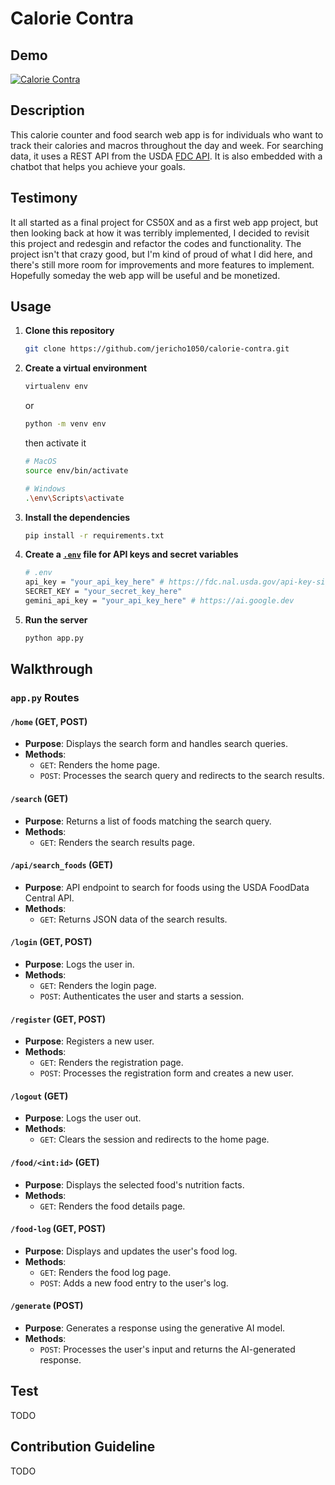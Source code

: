 # Calorie Contra

## Demo

[![Calorie Contra](https://imgur.com/Eroy6fD.jpg)](https://www.youtube.com/watch?v=YbvBbK3sb_M)

## Description

This calorie counter and food search web app is for individuals who want to track their calories and macros throughout the day and week. For searching data, it uses a REST API from the USDA [FDC API](https://fdc.nal.usda.gov/api-spec/fdc_api.html). It is also embedded with a chatbot that helps you achieve your goals.

## Testimony

It all started as a final project for CS50X and as a first web app project, but then looking back at how it was terribly implemented, I decided to revisit this project and redesgin and refactor the codes and functionality. The project isn't that crazy good, but I'm kind of proud of what I did here, and there's still more room for improvements and more features to implement. Hopefully someday the web app will be useful and be monetized.

## Usage

1. **Clone this repository**

    ```sh
    git clone https://github.com/jericho1050/calorie-contra.git
    ```

2. **Create a virtual environment**

    ```sh
    virtualenv env
    ```

    or

    ```sh
    python -m venv env
    ```

    then activate it

    ```sh
    # MacOS
    source env/bin/activate
    ```

    ```sh
    # Windows
    .\env\Scripts\activate
    ```

3. **Install the dependencies**

    ```sh
    pip install -r requirements.txt
    ```

4. **Create a [`.env`](command:_github.copilot.openRelativePath?%5B%7B%22scheme%22%3A%22file%22%2C%22authority%22%3A%22%22%2C%22path%22%3A%22%2FUsers%2Fjerichowenzel%2FDownloads%2Fcalorie_contra%2F.env%22%2C%22query%22%3A%22%22%2C%22fragment%22%3A%22%22%7D%2C%22f9f02ad9-8067-44a1-a645-88b840a6cfe0%22%5D "/Users/jerichowenzel/Downloads/calorie_contra/.env") file for API keys and secret variables**

    ```sh
    # .env
    api_key = "your_api_key_here" # https://fdc.nal.usda.gov/api-key-signup.html
    SECRET_KEY = "your_secret_key_here" 
    gemini_api_key = "your_api_key_here" # https://ai.google.dev
    ```

5. **Run the server**

    ```sh
    python app.py
    ```

## Walkthrough

### `app.py` Routes

#### `/home` (GET, POST)

- **Purpose**: Displays the search form and handles search queries.
- **Methods**:
  - `GET`: Renders the home page.
  - `POST`: Processes the search query and redirects to the search results.

#### `/search` (GET)

- **Purpose**: Returns a list of foods matching the search query.
- **Methods**:
  - `GET`: Renders the search results page.

#### `/api/search_foods` (GET)

- **Purpose**: API endpoint to search for foods using the USDA FoodData Central API.
- **Methods**:
  - `GET`: Returns JSON data of the search results.

#### `/login` (GET, POST)

- **Purpose**: Logs the user in.
- **Methods**:
  - `GET`: Renders the login page.
  - `POST`: Authenticates the user and starts a session.

#### `/register` (GET, POST)

- **Purpose**: Registers a new user.
- **Methods**:
  - `GET`: Renders the registration page.
  - `POST`: Processes the registration form and creates a new user.

#### `/logout` (GET)

- **Purpose**: Logs the user out.
- **Methods**:
  - `GET`: Clears the session and redirects to the home page.

#### `/food/<int:id>` (GET)

- **Purpose**: Displays the selected food's nutrition facts.
- **Methods**:
  - `GET`: Renders the food details page.

#### `/food-log` (GET, POST)

- **Purpose**: Displays and updates the user's food log.
- **Methods**:
  - `GET`: Renders the food log page.
  - `POST`: Adds a new food entry to the user's log.

#### `/generate` (POST)

- **Purpose**: Generates a response using the generative AI model.
- **Methods**:
  - `POST`: Processes the user's input and returns the AI-generated response.

## Test

TODO

## Contribution Guideline

TODO
